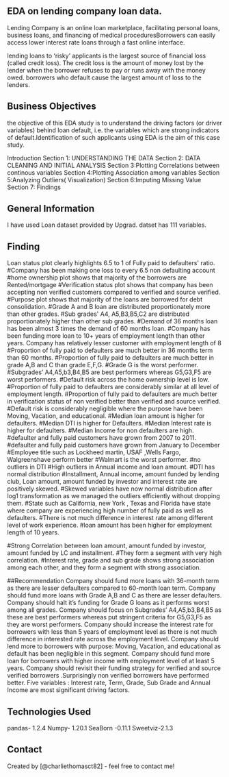 ## EDA on lending company loan data.
 Lending Company is an online loan marketplace, facilitating personal loans, business loans, and financing of medical proceduresBorrowers can easily access lower interest rate loans through a fast online interface. 

lending loans to ‘risky’ applicants is the largest source of financial loss (called credit loss). The credit loss is the amount of money lost by the lender when the borrower refuses to pay or runs away with the money owed. borrowers who default cause the largest amount of loss to the lenders.

## Business Objectives 

the objective of this EDA study is to understand the driving factors (or driver variables)
behind loan default, i.e. the variables which are strong indicators of default.Identification of such applicants using EDA is the aim of this case study.

Introduction
Section 1: UNDERSTANDING THE DATA
Section 2: DATA CLEANING AND INITIAL ANALYSIS
Section 3:Plotting Correlations between continous variables
Section 4:Plotting Association among variables
Section 5:Analyzing Outliers( Visualization)
Section 6:Imputing Missing Value
Section 7: Findings


## General Information
I have used Loan dataset provided by Upgrad. datset has 111 variables.



## Finding
Loan status plot clearly highlights 6.5 to 1  of Fully paid to defaulters' ratio.
#Company has been making one loss to every 6.5 non defaulting account
#home ownership plot shows that majority of the borrowers are Rented/mortgage
#Verification status plot shows that company has been accepting non verified  customers compared to verified and source verified.
#Purpose plot shows that majority of the loans are borrowed for debt consolidation.
#Grade A and B loan are distributed  proportionately more than other grades.
#Sub grades' A4, A5,B3,B5,C2 are distributed proportionately higher than other sub grades.
#Demand of 36 months loan has been almost 3 times the demand of 60 months loan.
#Company has been funding more loan to 10+ years of employment length than other years. Company has relatively lesser customer with employment length of 8 
#Proportion of fully paid to defaulters are much better in 36 months term than 60 months.
#Proportion of fully paid to defaulters are much better in grade A,B and C than grade E,F,G.
#Grade G is the worst performer.
#Subgrades’ A4,A5,b3,B4,B5 are best performers whereas G5,G3,F5 are worst performers.
#Default risk across the home ownership level is low.
#Proportion of fully paid to defaulters are considerably similar at all level of employment length.
#Proportion of fully paid to defaulters are much better in verification status of non verified better than verified and source verified.
#Default risk is considerably negligible where the purpose have been Moving, Vacation, and educational.
#Median loan amount is higher for defaulters.
#Median DTI is higher for Defaulters.
#Median Interest rate is higher for defaulters.
#Median Income for non defaulters are high.
#defaulter and fully paid customers have grown from 2007 to 2011.
#defaulter and fully paid customers have grown from January to December
#Employee title such as Lockheed martin, USAF ,Wells Fargo, Walgreenshave perform better 
#Walmart is the worst performer.
#no outliers in DTI
#High outliers in Annual income and loan amount.
#DTI has normal distribution
#Installment, Annual income, amount funded by lending club, Loan amount, amount funded by investor and interest rate are positively skewed.
#Skewed variables have now normal distribution after log1 transformation as we managed the outliers efficiently without dropping them.
#State such as California, new York , Texas and Florida have state where company are experiencing high number of fully paid as well as defaulters.
#There is not much difference in interest rate among  different level of work experience.
#loan amount has been higher for employment length of 10 years.

#Strong Correlation between loan amount, amount funded by investor, amount funded by LC and installment.
#They form a segment with very high correlation.
#Interest rate, grade and sub grade shows strong association among each other, and they form a segment with strong association.

##Recommendation
Company should fund more loans with 36-month term as there are lesser defaulters compared to 60-month loan term.
 Company should fund more loans with Grade A,B and C  as there are lesser defaulters.
Company should halt it’s funding for Grade G loans as it performs worst among all grades.
Company should focus on Subgrades’ A4,A5,b3,B4,B5 as these are best performers whereas put stringent criteria for G5,G3,F5 as they are worst performers.
Company should increase the interest rate for borrowers with less than 5 years of employment level as there is not much difference in interested rate across the employment level. 
Company should lend more to borrowers with purpose: Moving, Vacation, and educational as default has been negligible in this segment.
Company should fund more loan for borrowers with higher income with employment level of at least 5 years.
 Company should revisit their funding strategy for verified and source verified borrowers .Surprisingly non verified borrowers have performed better.
Five variables : Interest rate, Term, Grade, Sub Grade and Annual Income are most significant driving factors. 



## Technologies Used
pandas- 1.2.4
Numpy- 1.20.1
SeaBorn -0.11.1
Sweetviz-2.1.3



## Contact
Created by [@charliethomasct82] - feel free to contact me!


